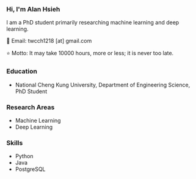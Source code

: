 ### Hi, I'm Alan Hsieh

I am a PhD student primarily researching machine learning and deep learning.

📧 Email: twcch1218 [at] gmail.com  

⭐ Motto: It may take 10000 hours, more or less; it is never too late.

### Education

- National Cheng Kung University, Department of Engineering Science, PhD Student

### Research Areas

- Machine Learning
- Deep Learning

### Skills

- Python
- Java
- PostgreSQL